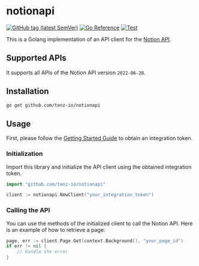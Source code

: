 # notionapi

[![GitHub tag (latest SemVer)](https://img.shields.io/github/v/tag/jomei/notionapi?label=go%20module)](https://github.com/tenz-io/notionapi/tags)
[![Go Reference](https://pkg.go.dev/badge/github.com/tenz-io/notionapi.svg)](https://pkg.go.dev/github.com/tenz-io/notionapi)
[![Test](https://github.com/tenz-io/notionapi/actions/workflows/test.yml/badge.svg)](https://github.com/tenz-io/notionapi/actions/workflows/test.yml)

This is a Golang implementation of an API client for the [Notion API](https://developers.notion.com/).

## Supported APIs

It supports all APIs of the Notion API version `2022-06-28`.

## Installation

```bash
go get github.com/tenz-io/notionapi
```

## Usage

First, please follow the [Getting Started Guide](https://developers.notion.com/docs/getting-started) to obtain an integration token.

### Initialization

Import this library and initialize the API client using the obtained integration token.

```go
import "github.com/tenz-io/notionapi"

client := notionapi.NewClient("your_integration_token")
```

### Calling the API

You can use the methods of the initialized client to call the Notion API. Here is an example of how to retrieve a page:

```go
page, err := client.Page.Get(context.Background(), "your_page_id")
if err != nil {
    // Handle the error
}
```
